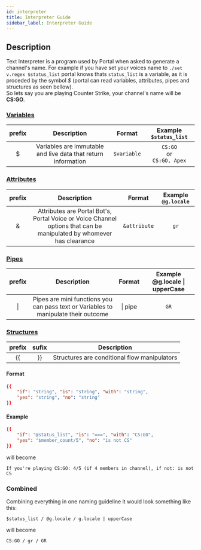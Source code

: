 ```yaml
---
id: interpreter
title: Interpreter Guide
sidebar_label: Interpreter Guide
---
```


## Description

Text Interpreter is a program used by Portal when asked to generate
a channel's name. For example if you have set your voices name to
`./set v.regex $status_list` portal knows thats `status_list` is a 
variable, as it is proceded by the symbol _$_  (portal can read variables,
attributes, pipes and structures as seen bellow).<br />
So lets say you are playing Counter Strike, your channel's name will be
__CS:GO__.


### [Variables](interpreter/variables)

|  prefix | Description                                                   |     Format     |          Example `$status_list`        |
|:-------:|:-------------------------------------------------------------:|:--------------:| :-------------------------------------:| 
|    $    | Variables are immutable and live data that return information |   `$variable`  |    `CS:GO`<br />or<br />`CS:GO, Apex`  |

### [Attributes](interpreter/attributes)

|  prefix | Description                                                                                                          |     Format     |       Example `@g.locale`  |
|:-------:|:--------------------------------------------------------------------------------------------------------------------:|:--------------:| :-------------------------:| 
|    &    | Attributes are Portal Bot's, Portal Voice or Voice Channel options that can be manipulated by whomever has clearance |  `&attribute`  |              `gr`          |

### [Pipes](interpreter/pipes)

|  prefix | Description                                                                         |     Format     |       Example @g.locale \| upperCase  |
|:-------:|:-----------------------------------------------------------------------------------:|:--------------:| :-------------------------------------:| 
|    \|    | Pipes are mini functions you can pass text or Variables to manipulate their outcome |     \| pipe    |                   `GR`                 |

### [Structures](interpreter/structures)

|  prefix |   sufix  | Description                                  |
|:-------:|:--------:|:--------------------------------------------:|
|    {{   |     }}   | Structures are conditional flow manipulators |

#### Format

```json 
{{
    "if": "string", "is": "string", "with": "string",
    "yes": "string", "no": "string"
}}
```

#### Example

```json 
{{
    "if": "@status_list", "is": "===", "with": "CS:GO",
    "yes": "$member_count/5", "no": "is not CS"
}}
```
will become
```
If you're playing CS:GO: 4/5 (if 4 members in channel), if not: is not CS
```

### Combined

Combining everything in one naming guideline it would look something like this:<br />
```
$status_list / @g.locale / g.locale | upperCase
```
will become
```
CS:GO / gr / GR
```